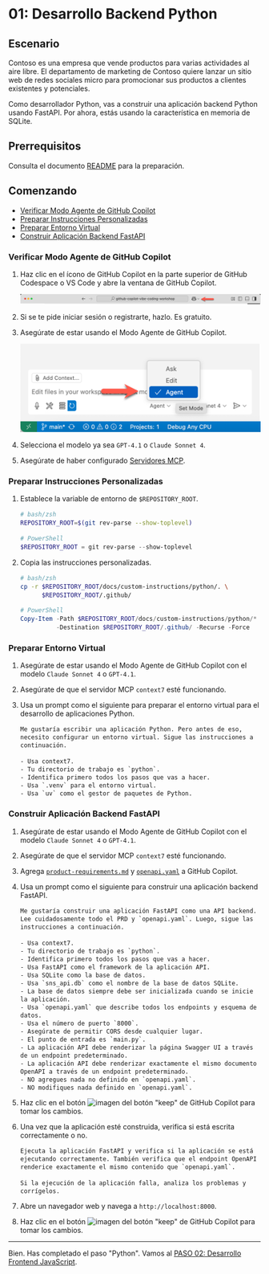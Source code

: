 # 01: Desarrollo Backend Python

## Escenario

Contoso es una empresa que vende productos para varias actividades al aire libre. El departamento de marketing de Contoso quiere lanzar un sitio web de redes sociales micro para promocionar sus productos a clientes existentes y potenciales.

Como desarrollador Python, vas a construir una aplicación backend Python usando FastAPI. Por ahora, estás usando la característica en memoria de SQLite.

## Prerrequisitos

Consulta el documento [README](../README.md) para la preparación.

## Comenzando

- [Verificar Modo Agente de GitHub Copilot](#verificar-modo-agente-de-github-copilot)
- [Preparar Instrucciones Personalizadas](#preparar-instrucciones-personalizadas)
- [Preparar Entorno Virtual](#preparar-entorno-virtual)
- [Construir Aplicación Backend FastAPI](#construir-aplicación-backend-fastapi)

### Verificar Modo Agente de GitHub Copilot

1. Haz clic en el ícono de GitHub Copilot en la parte superior de GitHub Codespace o VS Code y abre la ventana de GitHub Copilot.

   ![Abrir GitHub Copilot Chat](../../../docs/images/setup-02.png)

1. Si se te pide iniciar sesión o registrarte, hazlo. Es gratuito.
1. Asegúrate de estar usando el Modo Agente de GitHub Copilot.

   ![Modo Agente de GitHub Copilot](../../../docs/images/setup-03.png)

1. Selecciona el modelo ya sea `GPT-4.1` o `Claude Sonnet 4`.
1. Asegúrate de haber configurado [Servidores MCP](./00-setup.md#configurar-servidores-mcp).

### Preparar Instrucciones Personalizadas

1. Establece la variable de entorno de `$REPOSITORY_ROOT`.

   ```bash
   # bash/zsh
   REPOSITORY_ROOT=$(git rev-parse --show-toplevel)
   ```

   ```powershell
   # PowerShell
   $REPOSITORY_ROOT = git rev-parse --show-toplevel
   ```

1. Copia las instrucciones personalizadas.

    ```bash
    # bash/zsh
    cp -r $REPOSITORY_ROOT/docs/custom-instructions/python/. \
          $REPOSITORY_ROOT/.github/
    ```

    ```powershell
    # PowerShell
    Copy-Item -Path $REPOSITORY_ROOT/docs/custom-instructions/python/* `
              -Destination $REPOSITORY_ROOT/.github/ -Recurse -Force
    ```

### Preparar Entorno Virtual

1. Asegúrate de estar usando el Modo Agente de GitHub Copilot con el modelo `Claude Sonnet 4` o `GPT-4.1`.
1. Asegúrate de que el servidor MCP `context7` esté funcionando.
1. Usa un prompt como el siguiente para preparar el entorno virtual para el desarrollo de aplicaciones Python.

    ```text
    Me gustaría escribir una aplicación Python. Pero antes de eso, necesito configurar un entorno virtual. Sigue las instrucciones a continuación.
    
    - Usa context7.
    - Tu directorio de trabajo es `python`.
    - Identifica primero todos los pasos que vas a hacer.
    - Usa `.venv` para el entorno virtual.
    - Usa `uv` como el gestor de paquetes de Python.
    ```

### Construir Aplicación Backend FastAPI

1. Asegúrate de estar usando el Modo Agente de GitHub Copilot con el modelo `Claude Sonnet 4` o `GPT-4.1`.
1. Asegúrate de que el servidor MCP `context7` esté funcionando.
1. Agrega [`product-requirements.md`](../product-requirements.md) y [`openapi.yaml`](../openapi.yaml) a GitHub Copilot.
1. Usa un prompt como el siguiente para construir una aplicación backend FastAPI.

    ```text
    Me gustaría construir una aplicación FastAPI como una API backend. Lee cuidadosamente todo el PRD y `openapi.yaml`. Luego, sigue las instrucciones a continuación.
    
    - Usa context7.
    - Tu directorio de trabajo es `python`.
    - Identifica primero todos los pasos que vas a hacer.
    - Usa FastAPI como el framework de la aplicación API.
    - Usa SQLite como la base de datos.
    - Usa `sns_api.db` como el nombre de la base de datos SQLite.
    - La base de datos siempre debe ser inicializada cuando se inicie la aplicación.
    - Usa `openapi.yaml` que describe todos los endpoints y esquema de datos.
    - Usa el número de puerto `8000`.
    - Asegúrate de permitir CORS desde cualquier lugar.
    - El punto de entrada es `main.py`.
    - La aplicación API debe renderizar la página Swagger UI a través de un endpoint predeterminado.
    - La aplicación API debe renderizar exactamente el mismo documento OpenAPI a través de un endpoint predeterminado.
    - NO agregues nada no definido en `openapi.yaml`.
    - NO modifiques nada definido en `openapi.yaml`.
    ```

1. Haz clic en el botón ![imagen del botón "keep"](https://img.shields.io/badge/keep-blue) de GitHub Copilot para tomar los cambios.
1. Una vez que la aplicación esté construida, verifica si está escrita correctamente o no.

    ```text
    Ejecuta la aplicación FastAPI y verifica si la aplicación se está ejecutando correctamente. También verifica que el endpoint OpenAPI renderice exactamente el mismo contenido que `openapi.yaml`.

    Si la ejecución de la aplicación falla, analiza los problemas y corrígelos.
    ```

1. Abre un navegador web y navega a `http://localhost:8000`.
1. Haz clic en el botón ![imagen del botón "keep"](https://img.shields.io/badge/keep-blue) de GitHub Copilot para tomar los cambios.

---

Bien. Has completado el paso "Python". Vamos al [PASO 02: Desarrollo Frontend JavaScript](./02-javascript.md).